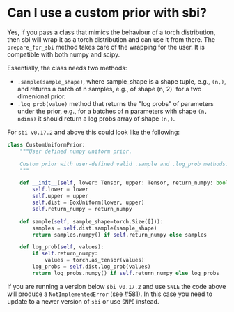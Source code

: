 
# Can I use a custom prior with sbi?

Yes, if you pass a class that mimics the behaviour of a torch distribution, then sbi will wrap it as a torch distribution and can use it from there.
The `prepare_for_sbi` method takes care of the wrapping for the user. It is compatible with both numpy and scipy.

Essentially, the class needs two methods:
- `.sample(sample_shape)`, where sample_shape is a shape tuple, e.g., `(n,)`, and returns a batch of n samples, e.g., of shape (n, 2)` for a two dimenional prior.
- `.log_prob(value)` method that returns the "log probs" of parameters under the prior, e.g., for a batches of n parameters with shape `(n, ndims)` it should return a log probs array of shape `(n,)`.

For `sbi v0.17.2` and above this could look like the following:

```python
class CustomUniformPrior:
    """User defined numpy uniform prior.

    Custom prior with user-defined valid .sample and .log_prob methods.
    """

    def __init__(self, lower: Tensor, upper: Tensor, return_numpy: bool = False):
        self.lower = lower
        self.upper = upper
        self.dist = BoxUniform(lower, upper)
        self.return_numpy = return_numpy

    def sample(self, sample_shape=torch.Size([])):
        samples = self.dist.sample(sample_shape)
        return samples.numpy() if self.return_numpy else samples

    def log_prob(self, values):
        if self.return_numpy:
            values = torch.as_tensor(values)
        log_probs = self.dist.log_prob(values)
        return log_probs.numpy() if self.return_numpy else log_probs
```

If you are running a version below `sbi v0.17.2` and use `SNLE` the code above will produce a `NotImplementedError` (see [#581](https://github.com/mackelab/sbi/issues/581)). In this case you need to update to a newer version of `sbi` or use `SNPE` instead. 
